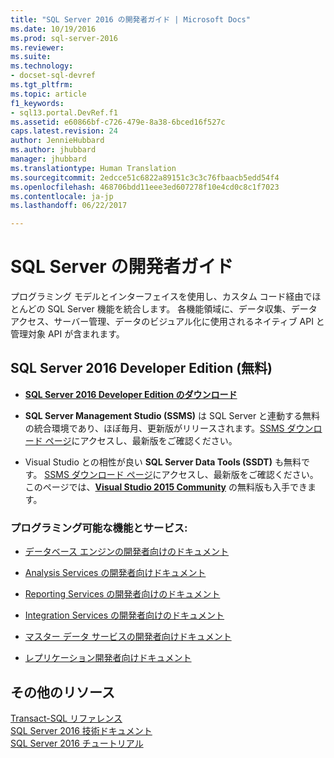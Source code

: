 ```yaml
---
title: "SQL Server 2016 の開発者ガイド | Microsoft Docs"
ms.date: 10/19/2016
ms.prod: sql-server-2016
ms.reviewer: 
ms.suite: 
ms.technology:
- docset-sql-devref
ms.tgt_pltfrm: 
ms.topic: article
f1_keywords:
- sql13.portal.DevRef.f1
ms.assetid: e60866bf-c726-479e-8a38-6bced16f527c
caps.latest.revision: 24
author: JennieHubbard
ms.author: jhubbard
manager: jhubbard
ms.translationtype: Human Translation
ms.sourcegitcommit: 2edcce51c6822a89151c3c3c76fbaacb5edd54f4
ms.openlocfilehash: 468706bdd11eee3ed607278f10e4cd0c8c1f7023
ms.contentlocale: ja-jp
ms.lasthandoff: 06/22/2017

---
```

# <a name="developer-guides-for-sql-server"></a>SQL Server の開発者ガイド
  プログラミング モデルとインターフェイスを使用し、カスタム コード経由でほとんどの SQL Server 機能を統合します。 各機能領域に、データ収集、データ アクセス、サーバー管理、データのビジュアル化に使用されるネイティブ API と管理対象 API が含まれます。  
  
## <a name="sql-server-2016-developer-edition-free"></a>SQL Server 2016 Developer Edition (無料)

- [**SQL Server 2016 Developer Edition のダウンロード**](https://my.visualstudio.com/Downloads?q=SQL%20Server%20Developer)

- **SQL Server Management Studio (SSMS)** は SQL Server と連動する無料の統合環境であり、ほぼ毎月、更新版がリリースされます。[SSMS ダウンロード ページ](https://msdn.microsoft.com/library/mt238290.aspx)にアクセスし、最新版をご確認ください。

- Visual Studio との相性が良い **SQL Server Data Tools (SSDT)** も無料です。 [SSMS ダウンロード ページ](https://msdn.microsoft.com/library/mt204009.aspx)にアクセスし、最新版をご確認ください。このページでは、**[Visual Studio 2015 Community](https://www.microsoft.com/en-us/download/details.aspx?id=48146)** の無料版も入手できます。

  
### <a name="programmable-features-and-services"></a>プログラミング可能な機能とサービス: 
 - [データベース エンジンの開発者向けのドキュメント](../relational-databases/database-engine-developer-documentation.md)  
  
  - [Analysis Services の開発者向けドキュメント](../analysis-services/analysis-services-developer-documentation.md)  
  
 -  [Reporting Services の開発者向けのドキュメント](../reporting-services/reporting-services-developer-documentation.md)  
  
  - [Integration Services の開発者向けのドキュメント](../integration-services/integration-services-developer-documentation.md)  
  
 -  [マスター データ サービスの開発者向けドキュメント](../master-data-services/develop/master-data-services-developer-documentation.md)  
  
 -  [レプリケーション開発者向けドキュメント](../relational-databases/replication/concepts/replication-developer-documentation.md)  
  
## <a name="more-resources"></a>その他のリソース 
 [Transact-SQL リファレンス](../t-sql/language-reference.md)   
 [SQL Server 2016 技術ドキュメント](https://msdn.microsoft.com/library/ms130214.aspx)   
 [SQL Server 2016 チュートリアル](../sql-server/tutorials-for-sql-server-2016.md)  
  
  

